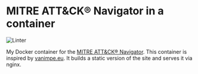 # MITRE ATT&CK® Navigator in a container

![Linter](https://github.com/reuteras/container-attack-navigator/workflows/Linter/badge.svg)

My Docker container for the [MITRE ATT&CK® Navigator](https://github.com/mitre-attack/attack-navigator). This container is inspired by [vanimpe.eu](https://www.vanimpe.eu/2020/07/06/install-mitre-attck-navigator-in-an-isolated-environment/). It builds a static version of the site and serves it via nginx.
